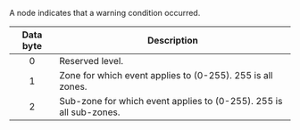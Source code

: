 A node indicates that a warning condition occurred. 

 | Data byte | Description | 
 | :---------: | ----------- | 
 | 0         | Reserved level. | 
 | 1         | Zone for which event applies to (0-255). 255 is all zones. | 
 | 2         | Sub-zone for which event applies to (0-255). 255 is all sub-zones. | 

